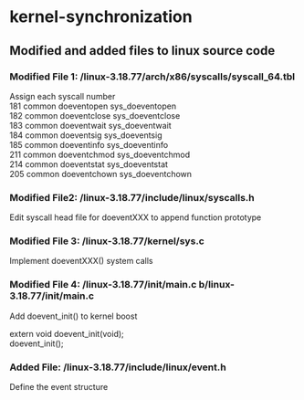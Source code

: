 # kernel-synchronization

## Modified and added files to linux source code

### Modified File 1: /linux-3.18.77/arch/x86/syscalls/syscall_64.tbl
Assign each syscall number
</br>181	common	doeventopen     sys_doeventopen
</br>182	common	doeventclose    sys_doeventclose
</br>183	common	doeventwait     sys_doeventwait
</br>184	common	doeventsig      sys_doeventsig
</br>185	common	doeventinfo     sys_doeventinfo
</br>211	common  doeventchmod    sys_doeventchmod
</br>214	common  doeventstat     sys_doeventstat
</br>205	common  doeventchown    sys_doeventchown

### Modified File2: /linux-3.18.77/include/linux/syscalls.h
Edit syscall head file for doeventXXX to append function prototype

### Modified File 3: /linux-3.18.77/kernel/sys.c
Implement doeventXXX() system calls

### Modified File 4: /linux-3.18.77/init/main.c b/linux-3.18.77/init/main.c
Add doevent_init() to kernel boost

extern void doevent_init(void);
</br>doevent_init();

### Added File: /linux-3.18.77/include/linux/event.h
Define the event structure
